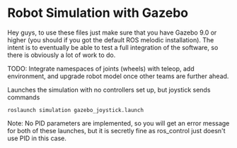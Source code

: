 # Robot Simulation with Gazebo

Hey guys, to use these files just make sure that you have Gazebo 9.0 or higher (you should if you got the default ROS melodic installation). The intent is to eventually be able to test a full integration of the software, so there is obviously a lot of work to do. 

TODO:
Integrate namespaces of joints (wheels) with teleop, add environment, and upgrade robot model once other teams are further ahead.

Launches the simulation with no controllers set up, but joystick sends commands

```
roslaunch simulation gazebo_joystick.launch
```



Note: No PID parameters are implemented, so you will get an error message for both of these launches, but it is secretly fine as ros_control just doesn't use PID in this case.
